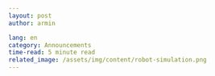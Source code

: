 ```yaml
---
layout: post
author: armin

lang: en
category: Announcements
time-read: 5 minute read
related_image: /assets/img/content/robot-simulation.png
---
```



